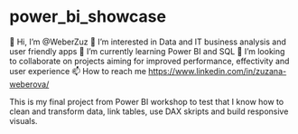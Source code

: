 # power_bi_showcase
👋 Hi, I’m @WeberZuz 
👀 I’m interested in Data and IT business analysis and user friendly apps 
🌱 I’m currently learning Power BI and SQL 
💞️ I’m looking to collaborate on projects aiming for improved performance, effectivity and user experience 
📫 How to reach me https://www.linkedin.com/in/zuzana-weberova/

This is my final project from Power BI workshop to test that I know how to clean and transform data, link tables, use DAX skripts and build responsive visuals.
